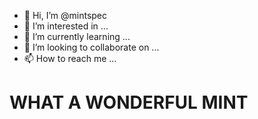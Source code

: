 - 👋 Hi, I’m @mintspec
- 👀 I’m interested in ...
- 🌱 I’m currently learning ...
- 💞️ I’m looking to collaborate on ...
- 📫 How to reach me ...

# WHAT A WONDERFUL MINT

<!---
mintspec/mintspec is a ✨ special ✨ repository because its `README.md` (this file) appears on your GitHub profile.
You can click the Preview link to take a look at your changes.
--->
